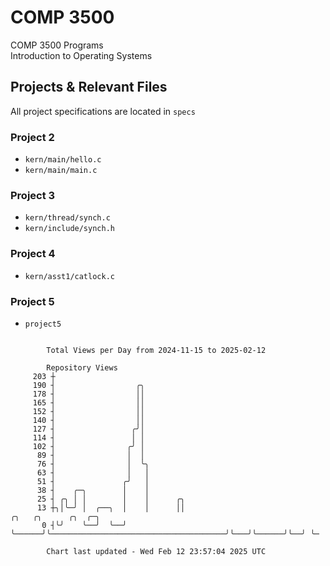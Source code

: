 # COMP 3500
COMP 3500 Programs  
Introduction to Operating Systems  
## Projects & Relevant Files
All project specifications are located in `specs`
### Project 2
- `kern/main/hello.c`
- `kern/main/main.c`
### Project 3
- `kern/thread/synch.c`
- `kern/include/synch.h`
### Project 4
- `kern/asst1/catlock.c`
### Project 5
- `project5`

```

        Total Views per Day from 2024-11-15 to 2025-02-12

        Repository Views
     203 ┼
     190 ┤                  ╭╮
     178 ┤                  ││
     165 ┤                  ││
     152 ┤                  ││
     140 ┤                  ││
     127 ┤                 ╭╯│
     114 ┤                 │ │
     102 ┤                ╭╯ │
      89 ┤                │  │
      76 ┤                │  ╰╮
      63 ┤                │   │
      51 ┤               ╭╯   │
      38 ┤    ╭─╮        │    │
      25 ┤ ╭╮ │ │        │    │      ╭╮
      13 ┼╮│╰─╯ │  ╭──╮  │    │      ││                                       ╭╮   ╭╮      ╭╮  ╭─╮
       0 ┤╰╯    ╰──╯  ╰──╯    ╰──────╯╰───────────────────────────────────────╯╰───╯╰──────╯╰──╯ ╰─

        Chart last updated - Wed Feb 12 23:57:04 2025 UTC
        
```
